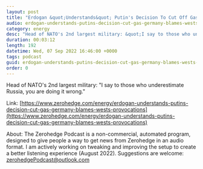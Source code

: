```yaml
---
layout: post
title: "Erdogan &quot;Understands&quot; Putin's Decision To Cut Off Gas To Germany, Blames West's &quot;Provocations&quot;"
audio: erdogan-understands-putins-decision-cut-gas-germany-blames-wests-provocations-0
category: energy
desc: "Head of NATO's 2nd largest military: &quot;I say to those who underestimate Russia, you are doing it wrong.&quot;"
duration: 00:03:12
length: 192
datetime: Wed, 07 Sep 2022 16:46:00 +0000
tags: podcast
guid: erdogan-understands-putins-decision-cut-gas-germany-blames-wests-provocations-0
order: 0
---
```

Head of NATO's 2nd largest military: &quot;I say to those who underestimate Russia, you are doing it wrong.&quot;

Link: [https://www.zerohedge.com/energy/erdogan-understands-putins-decision-cut-gas-germany-blames-wests-provocations](https://www.zerohedge.com/energy/erdogan-understands-putins-decision-cut-gas-germany-blames-wests-provocations)

About: The Zerohedge Podcast is a non-commercial, automated program, designed to give people a way to get news from Zerohedge in an audio format.  I am actively working on tweaking and improving the setup to create a better listening experience (August 2022).  Suggestions are welcome: [zerohedgePodcast@outlook.com](mailto:zerohedgePodcast@outlook.com)